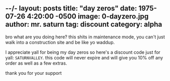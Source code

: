 --/-
layout: posts
title:  "day zeros"
date:   1975-07-26 4:20:00 -0500
image: 0-dayzero.jpg
author: mr. saturn
tag: discount
category: alpha
---
bro what are you doing here? this shits in maintenance mode, you can't just walk into a construction site and be like yo waddup.

I appreciate yall for being my day zeros so here's a discount code just for yall: `SATURNVALLEY`. this code will never expire and will give you 10% off any order as well as a few extras.

thank you for your support
